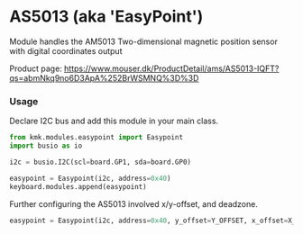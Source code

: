 # AS5013 (aka 'EasyPoint')

Module handles the AM5013 Two-dimensional magnetic position sensor with digital coordinates output

Product page: https://www.mouser.dk/ProductDetail/ams/AS5013-IQFT?qs=abmNkq9no6D3ApA%252BrWSMNQ%3D%3D

### Usage

Declare I2C bus and add this module in your main class.

```python
from kmk.modules.easypoint import Easypoint
import busio as io

i2c = busio.I2C(scl=board.GP1, sda=board.GP0)

easypoint = Easypoint(i2c, address=0x40)
keyboard.modules.append(easypoint)
```

Further configuring the AS5013 involved x/y-offset, and deadzone.

```python
easypoint = Easypoint(i2c, address=0x40, y_offset=Y_OFFSET, x_offset=X_OFFSET, dead_x=DEAD_X, dead_y=DEAD_Y)
```
